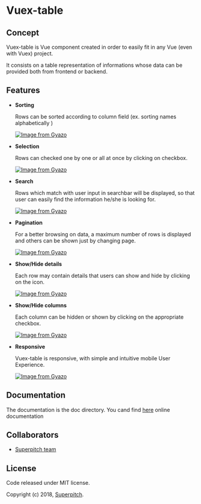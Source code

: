 # Vuex-table

## Concept
Vuex-table is Vue component created in order to easily fit in any Vue (even with Vuex) project.

It consists on a table representation of informations whose data can be provided both from frontend or backend.


## Features

- **Sorting**
    
   Rows can be sorted according to column field (ex. sorting names alphabetically )
   
   [![Image from Gyazo](https://i.gyazo.com/6a3cc6681b07ad7dc17c6b91d6c17542.gif)](https://gyazo.com/6a3cc6681b07ad7dc17c6b91d6c17542)
   
- **Selection**
    
    Rows can checked one by one or all at once by clicking on checkbox.
    
    [![Image from Gyazo](https://i.gyazo.com/f5eac70ce6d980848197703f4ce141dc.gif)](https://gyazo.com/f5eac70ce6d980848197703f4ce141dc)
  
- **Search**
    
    Rows which match with user input in searchbar will be displayed, so that user can easily find the information he/she is looking for.
    
    [![Image from Gyazo](https://i.gyazo.com/686d07aa39d26558eba28e1cc127b879.gif)](https://gyazo.com/686d07aa39d26558eba28e1cc127b879)
- **Pagination**

    For a better browsing on data, a maximum number of rows is displayed and others can be shown just by changing page.
    
    [![Image from Gyazo](https://i.gyazo.com/f20817f0e25b874664ba9e3503a57303.gif)](https://gyazo.com/f20817f0e25b874664ba9e3503a57303)
- **Show/Hide details**

    Each row may contain details that users can show and hide by clicking on the icon.
    
    [![Image from Gyazo](https://i.gyazo.com/065b28eb0df0003551ddb09c65f8cf93.gif)](https://gyazo.com/065b28eb0df0003551ddb09c65f8cf93)
- **Show/Hide columns** 

    Each column can be hidden or shown by clicking on the appropriate checkbox.
    
    [![Image from Gyazo](https://i.gyazo.com/22d6d22c537789505a702fa8726f45b1.gif)](https://gyazo.com/22d6d22c537789505a702fa8726f45b1)
    
- **Responsive**
    
    Vuex-table is responsive, with simple and intuitive mobile User Experience.
    
    [![Image from Gyazo](https://i.gyazo.com/8861c6431cbf828f08fdcd314100cfc6.gif)](https://gyazo.com/8861c6431cbf828f08fdcd314100cfc6)

## Documentation

The documentation is the doc directory.
You cand find [here](https://superpitch-agency.github.io/vuex-table/) online documentation

    
## Collaborators
  * [Superpitch team](http://superpitch.fr)

## License
Code released under MIT license.

Copyright (c) 2018, [Superpitch](http://superpitch.fr).

